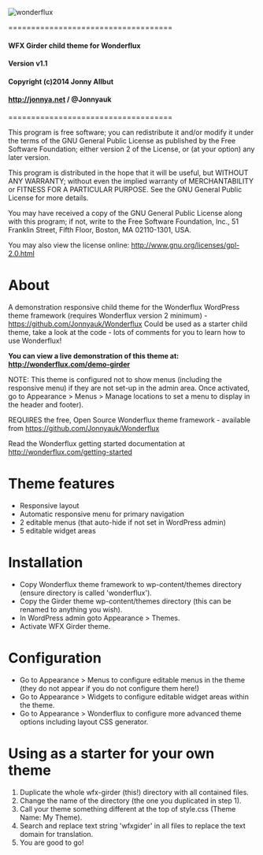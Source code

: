![wonderflux](http://wonderflux.com/wonderflux-logo.png)

====================================
#### WFX Girder child theme for Wonderflux
#### Version v1.1
#### Copyright (c)2014 Jonny Allbut
#### http://jonnya.net / @Jonnyauk
====================================

This program is free software; you can redistribute it and/or modify
it under the terms of the GNU General Public License as published by
the Free Software Foundation; either version 2 of the License,
or (at your option) any later version.

This program is distributed in the hope that it will be useful,
but WITHOUT ANY WARRANTY; without even the implied warranty of
MERCHANTABILITY or FITNESS FOR A PARTICULAR PURPOSE.
See the GNU General Public License for more details.

You may have received a copy of the GNU General Public License along
with this program; if not, write to the Free Software Foundation, Inc.,
51 Franklin Street, Fifth Floor, Boston, MA 02110-1301, USA.

You may also view the license online: http://www.gnu.org/licenses/gpl-2.0.html

About
=================

A demonstration responsive child theme for the Wonderflux WordPress theme framework (requires Wonderflux version 2 minimum) - https://github.com/Jonnyauk/Wonderflux
Could be used as a starter child theme, take a look at the code - lots of comments for you to learn how to use Wonderflux!

**You can view a live demonstration of this theme at: http://wonderflux.com/demo-girder**

NOTE: This theme is configured not to show menus (including the responsive menu) if they are not set-up in the admin area. Once activated, go to Appearance > Menus > Manage locations to set a menu to display in the header and footer).

REQUIRES the free, Open Source Wonderflux theme framework - available from https://github.com/Jonnyauk/Wonderflux

Read the Wonderflux getting started documentation at http://wonderflux.com/getting-started

Theme features
=================

* Responsive layout
* Automatic responsive menu for primary navigation
* 2 editable menus (that auto-hide if not set in WordPress admin)
* 5 editable widget areas

Installation
=================

* Copy Wonderflux theme framework to wp-content/themes directory (ensure directory is called 'wonderflux').
* Copy the Girder theme wp-content/themes directory (this can be renamed to anything you wish).
* In WordPress admin goto Appearance > Themes.
* Activate WFX Girder theme.

Configuration
=================

* Go to Appearance > Menus to configure editable menus in the theme (they do not appear if you do not configure them here!)
* Go to Appearance > Widgets to configure editable widget areas within the theme.
* Go to Appearance > Wonderflux to configure more advanced theme options including layout CSS generator.

Using as a starter for your own theme
=================

1. Duplicate the whole wfx-girder (this!) directory with all contained files.
2. Change the name of the directory (the one you duplicated in step 1).
3. Call your theme something different at the top of style.css (Theme Name: My Theme).
4. Search and replace text string 'wfxgider' in all files to replace the text domain for translation.
5. You are good to go!